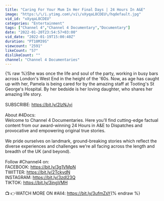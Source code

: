 ```yaml
---
title: "Caring For Your Mum In Her Final Days | 24 Hours In A&E"
image: "https:\/\/i.ytimg.com\/vi\/xXyqaL8CDEU\/hqdefault.jpg"
vid_id: "xXyqaL8CDEU"
categories: "Entertainment"
tags: ["Channel 4","Channel 4 Documentary","Documentary"]
date: "2022-01-20T23:54:57+03:00"
vid_date: "2022-01-19T15:00:40Z"
duration: "PT10M39S"
viewcount: "2591"
likeCount: "57"
dislikeCount: ""
channel: "Channel 4 Documentaries"
---
```

{% raw %}She was once the life and soul of the party, working in busy bars across London's West End in the height of the '60s. Now, as age has caught up with her, Pamela is being cared for by the amazing staff at Tooting's St George's Hospital. By her bedside is her loving daughter, who shares her amazing life story.<br /><br />SUBSCRIBE: <a rel="nofollow" target="blank" href="https://bit.ly/2IzNJyi">https://bit.ly/2IzNJyi</a>  <br /><br />About #4Docs: <br />Welcome to Channel 4 Documentaries. Here you’ll find cutting-edge factual content from our award-winning 24 Hours in A&amp;E to Dispatches and provocative and empowering original true stories. <br /><br />We pride ourselves on landmark, ground-breaking stories which reflect the diverse experiences and challenges we're all facing across the length and breadth of the UK (and beyond). <br /><br />Follow #Channel4 on:  <br />FACEBOOK: <a rel="nofollow" target="blank" href="https://bit.ly/3g1VMpN">https://bit.ly/3g1VMpN</a>  <br />TWITTER: <a rel="nofollow" target="blank" href="https://bit.ly/2TckydN">https://bit.ly/2TckydN</a>  <br />INSTAGRAM: <a rel="nofollow" target="blank" href="https://bit.ly/3zdl23Q">https://bit.ly/3zdl23Q</a>  <br />TIKTOK: <a rel="nofollow" target="blank" href="https://bit.ly/3ingVMH">https://bit.ly/3ingVMH</a>  <br /><br />📺 👉WATCH MORE ON #All4: <a rel="nofollow" target="blank" href="https://bit.ly/3ufmZsY">https://bit.ly/3ufmZsY</a>{% endraw %}
